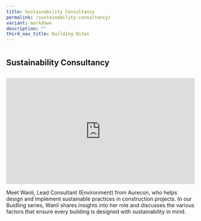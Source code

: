 ```yaml
---
title: Sustainability Consultancy
permalink: /sustainability-consultancy/
variant: markdown
description: ""
third_nav_title: Building Bites
---
```

<h2 style="line-height: 3rem;">Sustainability Consultancy</h2>
<p></p>
<div style="position: relative; width: 100%; padding-bottom: 56.25%; height: 0; overflow: hidden;">
<iframe allow="autoplay; clipboard-write; encrypted-media; picture-in-picture; web-share" allowfullscreen="true" frameborder="0" scrolling="no" style="border: none; overflow: hidden; position: absolute; top: 0; left: 0; width: 100%; height: 100%;" src="https://www.facebook.com/plugins/video.php?height=267&amp;href=https%3A%2F%2Fwww.facebook.com%2FBCASingapore%2Fvideos%2F959369493046476%2F&amp;show\_text=false&amp;width=476&amp;t=0"></iframe>
</div>
<p>Meet Wanli, Lead Consultant (Environment) from Aurecon, who helps design and implement sustainable practices in construction projects. In our Buidling series, Wanli shares insights into her role and discusses the various factors that ensure every building is designed with sustainability in mind.</p>